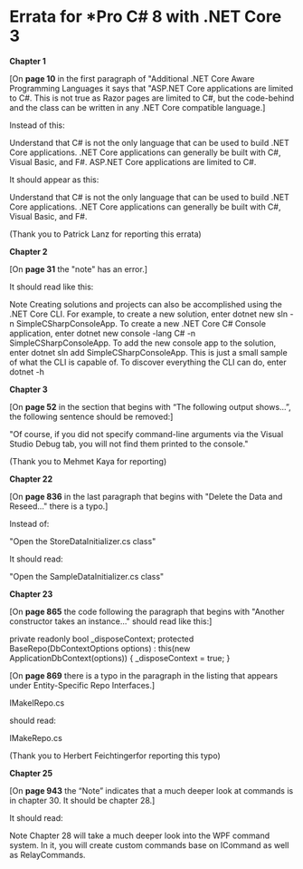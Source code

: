 # Errata for *Pro C# 8 with .NET Core 3

**Chapter 1**

[On **page 10** in the first paragraph of "Additional .NET Core Aware Programming Languages it says that "ASP.NET Core applications are limited to C#. This is not true as Razor pages are limited to C#, but the code-behind and the class can be written in any .NET Core compatible language.]

Instead of this:

Understand that C# is not the only language that can be used to build .NET Core applications. .NET Core
applications can generally be built with C#, Visual Basic, and F#. ASP.NET Core applications are limited to C#.

It should appear as this:

Understand that C# is not the only language that can be used to build .NET Core applications. .NET Core
applications can generally be built with C#, Visual Basic, and F#. 

(Thank you to Patrick Lanz for reporting this errata)

**Chapter 2**

[On **page 31** the "note" has an error.]

It should read like this:

Note Creating solutions and projects can also be accomplished using the .NET Core CLI. For example, to create a new solution, enter dotnet new sln -n SimpleCSharpConsoleApp. To create a new .NET Core C# Console application, enter dotnet new console -lang C# -n SimpleCSharpConsoleApp. To add the new console app to the solution, enter dotnet sln add SimpleCSharpConsoleApp. This is just a small sample of what the CLI is capable of. To discover everything the CLI can do, enter dotnet -h

**Chapter 3** 

[On **page 52** in the section that begins with “The following output shows…”, the following sentence should be removed:] 

"Of course, if you did not specify command-line arguments via the Visual Studio Debug tab, you will not find them printed to the console."

(Thank you to Mehmet Kaya for reporting)


**Chapter 22**

[On **page 836** in the last paragraph that begins with "Delete the Data and Reseed..." there is a typo.] 

Instead of:

"Open the StoreDataInitializer.cs class"

It should read: 

"Open the SampleDataInitializer.cs class"


**Chapter 23**

[On **page 865** the code following the paragraph that begins with "Another constructor takes an instance..." should read like this:]

private readonly bool _disposeContext;
protected BaseRepo(DbContextOptions<ApplicationDbContext> options)
 : this(new ApplicationDbContext(options)) {
  _disposeContext = true;
}
 
 
 [On **page 869** there is a typo in the paragraph in the listing that appears under Entity-Specific Repo Interfaces.]

IMakeIRepo.cs   

should read:

IMakeRepo.cs

(Thank you to Herbert Feichtingerfor reporting this typo)


**Chapter 25**

[On **page 943** the “Note” indicates that a much deeper look at commands is in chapter 30. It should be chapter 28.] 

It should read:

Note  Chapter 28 will take a much deeper look into the WPF command system. In it, you will create custom commands base on ICommand as well as RelayCommands.
